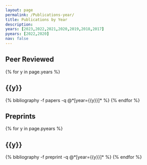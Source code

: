 ```yaml
---
layout: page
permalink: /Publications-year/
title: Publications by Year
description:
years: [2023,2022,2021,2020,2019,2018,2017]
pyears: [2022,2020]
nav: false
---
```


<div class="publications">

<h2>Peer Reviewed</h2>
{% for y in page.years %}
  <h2 class="year">{{y}}</h2>
  {% bibliography -f papers -q @*[year={{y}}]* %}
{% endfor %}

<h2>Preprints</h2>
{% for y in page.pyears %}
  <h2 class="year">{{y}}</h2>
  {% bibliography -f preprint -q @*[year={{y}}]* %}
{% endfor %}

</div>
